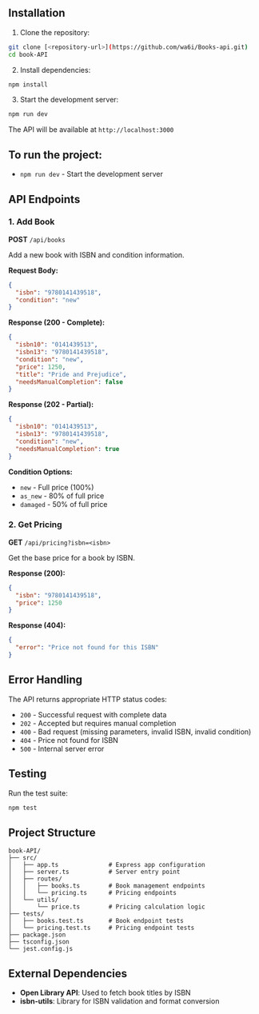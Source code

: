 ## Installation

1. Clone the repository:

```bash
git clone [<repository-url>](https://github.com/wa6i/Books-api.git)
cd book-API
```

2. Install dependencies:

```bash
npm install
```

3. Start the development server:

```bash
npm run dev
```

The API will be available at `http://localhost:3000`

## To run the project:

- `npm run dev` - Start the development server

## API Endpoints

### 1. Add Book

**POST** `/api/books`

Add a new book with ISBN and condition information.

**Request Body:**

```json
{
  "isbn": "9780141439518",
  "condition": "new"
}
```

**Response (200 - Complete):**

```json
{
  "isbn10": "0141439513",
  "isbn13": "9780141439518",
  "condition": "new",
  "price": 1250,
  "title": "Pride and Prejudice",
  "needsManualCompletion": false
}
```

**Response (202 - Partial):**

```json
{
  "isbn10": "0141439513",
  "isbn13": "9780141439518",
  "condition": "new",
  "needsManualCompletion": true
}
```

**Condition Options:**

- `new` - Full price (100%)
- `as_new` - 80% of full price
- `damaged` - 50% of full price

### 2. Get Pricing

**GET** `/api/pricing?isbn=<isbn>`

Get the base price for a book by ISBN.

**Response (200):**

```json
{
  "isbn": "9780141439518",
  "price": 1250
}
```

**Response (404):**

```json
{
  "error": "Price not found for this ISBN"
}
```

## Error Handling

The API returns appropriate HTTP status codes:

- `200` - Successful request with complete data
- `202` - Accepted but requires manual completion
- `400` - Bad request (missing parameters, invalid ISBN, invalid condition)
- `404` - Price not found for ISBN
- `500` - Internal server error

## Testing

Run the test suite:

```bash
npm test
```

## Project Structure

```
book-API/
├── src/
│   ├── app.ts              # Express app configuration
│   ├── server.ts           # Server entry point
│   ├── routes/
│   │   ├── books.ts        # Book management endpoints
│   │   └── pricing.ts      # Pricing endpoints
│   └── utils/
│       └── price.ts        # Pricing calculation logic
├── tests/
│   ├── books.test.ts       # Book endpoint tests
│   └── pricing.test.ts     # Pricing endpoint tests
├── package.json
├── tsconfig.json
└── jest.config.js
```

## External Dependencies

- **Open Library API**: Used to fetch book titles by ISBN
- **isbn-utils**: Library for ISBN validation and format conversion

